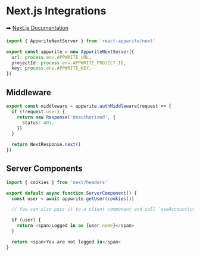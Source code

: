 # Next.js Integrations

➡️ [Next.js Documentation](https://nextjs.org/docs/advanced-features/middleware#using-middleware)

```typescript
import { AppwriteNextServer } from 'react-appwrite/next'

export const appwrite = new AppwriteNextServer({
  url: process.env.APPWRITE_URL,
  projectId: process.env.APPWRITE_PROJECT_ID,
  key: process.env.APPWRITE_KEY,
})
```

## Middleware

```typescript
export const middleware = appwrite.authMiddleware(request => {
  if (!request.user) {
    return new Response('Unauthorized', {
      status: 401,
    })
  }

  return NextResponse.next()
})
```

## Server Components

```typescript
import { cookies } from 'next/headers'

export default async function ServerComponent() {
  const user = await appwrite.getUser(cookies())

  // You can also pass it to a client component and call `useAccount(user)` there.

  if (user) {
    return <span>Logged in as {user.name}</span>
  }

  return <span>You are not logged in</span>
}
```

